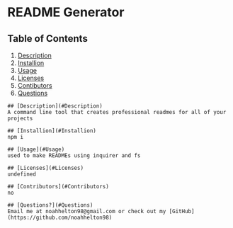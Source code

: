 # README Generator 

  ## Table of Contents 

  1. [Description](https://github.com/noahhelton98/READMEGenerator#Description)
  2. [Installion](https://github.com/noahhelton98/READMEGenerator#Installion)
  3. [Usage](https://github.com/noahhelton98/READMEGenerator#Usage)
  4. [Licenses](https://github.com/noahhelton98/READMEGenerator#Licenses)
  5. [Contibutors](https://github.com/noahhelton98/READMEGenerator#Contibutors)
  6. [Questions](https://github.com/noahhelton98/READMEGenerator#Questions)
  
    ## [Description](#Description)
    A command line tool that creates professional readmes for all of your projects

    ## [Installion](#Installion)
    npm i 

    ## [Usage](#Usage)
    used to make READMEs using inquirer and fs

    ## [Licenses](#Licenses)
    undefined

    ## [Contributors](#Contributors)
    no 

    ## [Questions?](#Questions)
    Email me at noahhelton98@gmail.com or check out my [GitHub](https://github.com/noahhelton98)
